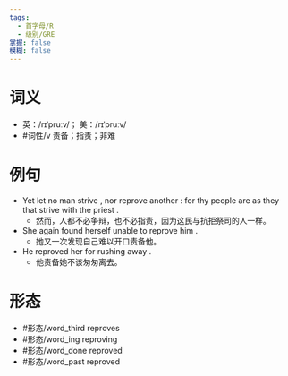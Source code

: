 ```yaml
---
tags:
  - 首字母/R
  - 级别/GRE
掌握: false
模糊: false
---
```

# 词义
- 英：/rɪˈpruːv/； 美：/rɪˈpruːv/
- #词性/v  责备；指责；非难
# 例句
- Yet let no man strive , nor reprove another : for thy people are as they that strive with the priest .
	- 然而，人都不必争辩，也不必指责，因为这民与抗拒祭司的人一样。
- She again found herself unable to reprove him .
	- 她又一次发现自己难以开口责备他。
- He reproved her for rushing away .
	- 他责备她不该匆匆离去。
# 形态
- #形态/word_third reproves
- #形态/word_ing reproving
- #形态/word_done reproved
- #形态/word_past reproved

